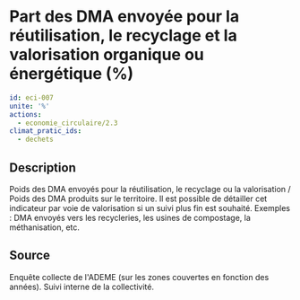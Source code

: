 # Part des DMA envoyée pour la réutilisation, le recyclage et la valorisation organique ou énergétique (%)
```yaml
id: eci-007
unite: '%'
actions:
  - economie_circulaire/2.3
climat_pratic_ids:
  - dechets
```
## Description
Poids des DMA envoyés pour la réutilisation, le recyclage ou la valorisation / Poids des DMA produits sur le territoire.
Il est possible de détailler cet indicateur par voie de valorisation si un suivi plus fin est souhaité. Exemples : DMA envoyés vers les recycleries, les usines de compostage, la méthanisation, etc.
## Source
Enquête collecte de l'ADEME (sur les zones couvertes en fonction des années). Suivi interne de la collectivité.

